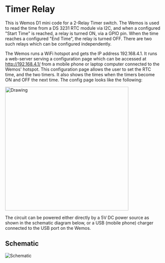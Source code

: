 # Timer Relay

This is Wemos D1 mini code for a 2-Relay Timer switch.
The Wemos is used to read the time from a DS 3231 RTC module via I2C, and when a configured "Start Time" is reached, a relay is turned ON, via a GPIO pin. When the time reaches a configured "End Time", the relay is turned OFF. 
There are two such relays which can be configured independently.

The Wemos runs a WiFi hotspot and gets the IP address 192.168.4.1. It runs a web-server serving a configuration page which can be accessed at http://192.168.4.1/  from a mobile phone or laptop computer connected to the Wemos' hotspot. This configuration page allows the user to set the RTC time, and the two timers. It also shows the times when the timers become ON and OFF the next time.
The config page looks like the following:

<img src="https://github.com/ajithvasudevan/TimerRelay/raw/master/TimerRelay%20-%20Web%20UI.png" alt="Drawing" width="400px"/>

The circuit can be powered either directly by a 5V DC power source as shown in the schematic diagram below, or a USB (mobile phone) charger connected to the USB port on the Wemos.


## Schematic

![Schematic](https://github.com/ajithvasudevan/TimerRelay/raw/master/TimerRelay.png)
